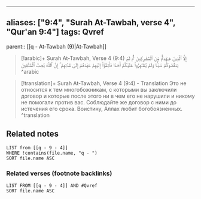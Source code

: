 
---
aliases: ["9:4", "Surah At-Tawbah, verse 4", "Qur'an 9:4"]
tags: Qvref
---

parent:: [[q - At-Tawbah (9)|At-Tawbah]]

> [!arabic]+ Surah At-Tawbah, Verse 4 (9:4)
> <span class="quran-arabic">إِلَّا ٱلَّذِينَ عَـٰهَدتُّم مِّنَ ٱلْمُشْرِكِينَ ثُمَّ لَمْ يَنقُصُوكُمْ شَيْـًٔا وَلَمْ يُظَـٰهِرُوا۟ عَلَيْكُمْ أَحَدًا فَأَتِمُّوٓا۟ إِلَيْهِمْ عَهْدَهُمْ إِلَىٰ مُدَّتِهِمْ ۚ إِنَّ ٱللَّهَ يُحِبُّ ٱلْمُتَّقِينَ</span>
^arabic

> [!translation]+ Surah At-Tawbah, Verse 4 (9:4) - Translation
> Это не относится к тем многобожникам, с которыми вы заключили договор и которые после этого ни в чем его не нарушили и никому не помогали против вас. Соблюдайте же договор с ними до истечения его срока. Воистину, Аллах любит богобоязненных.
^translation



## Related notes
```dataview
LIST from [[q - 9 - 4]]
WHERE !contains(file.name, "q - ")
SORT file.name ASC
```

### Related verses (footnote backlinks)
```dataview
LIST FROM [[q - 9 - 4]] AND #Qvref
SORT file.name ASC
```

